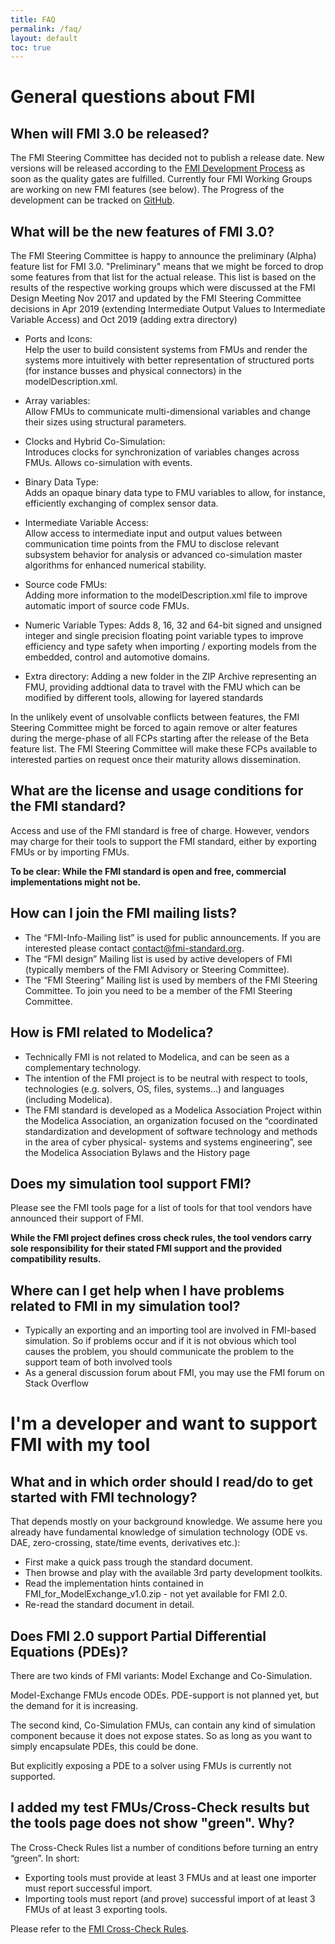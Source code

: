 ```yaml
---
title: FAQ
permalink: /faq/
layout: default
toc: true
---
```


# General questions about FMI

## When will FMI 3.0 be released?

 The FMI Steering Committee has decided not to publish a release date.
 New versions will be released according to the [FMI Development Process](https://svn.fmi-standard.org/fmi/branches/public/docs/DevProcess/FMI_DevelopmentProcess_1.0.pdf) as soon as the quality gates are fulfilled.
 Currently four FMI Working Groups are working on new FMI features (see below).
 The Progress of the development can be tracked on [GitHub](https://github.com/modelica/fmi-standard).


## What will be the new features of FMI 3.0?

The FMI Steering Committee is happy to announce the preliminary (Alpha) feature list for FMI 3.0.
"Preliminary" means that we might be forced to drop some features from that list for the actual release.
This list is based on the results of the respective working groups which were discussed at the FMI Design Meeting Nov 2017 and updated by the FMI Steering Committee decisions in Apr 2019 (extending Intermediate Output Values to Intermediate Variable Access) and Oct 2019 (adding extra directory)

- Ports and Icons:  
  Help the user to build consistent systems from FMUs and render the systems more intuitively with better representation of structured ports (for instance busses and physical connectors) in the modelDescription.xml.

- Array variables:  
  Allow FMUs to communicate multi-dimensional variables and change their sizes using structural parameters.

- Clocks and Hybrid Co-Simulation:  
  Introduces clocks for synchronization of variables changes across FMUs. Allows co-simulation with events.

- Binary Data Type:  
  Adds an opaque binary data type to FMU variables to allow, for instance, efficiently exchanging of complex sensor data.

- Intermediate Variable Access:  
  Allow access to intermediate input and output values between communication time points from the FMU to disclose relevant subsystem behavior for analysis or advanced co-simulation master algorithms for enhanced numerical stability.

- Source code FMUs:  
  Adding more information to the modelDescription.xml file to improve automatic import of source code FMUs.

- Numeric Variable Types:
Adds 8, 16, 32 and 64-bit signed and unsigned integer and single precision floating point variable types to improve efficiency and type safety when importing / exporting models from the embedded, control and automotive domains.

- Extra directory:
Adding a new folder in the ZIP Archive representing an FMU, providing addtional data to travel with the FMU which can be modified by different tools, allowing for layered standards

In the unlikely event of unsolvable conflicts between features, the FMI Steering Committee might be forced to again remove or alter features during the merge-phase of all FCPs starting after the release of the Beta feature list. The FMI Steering Committee will make these FCPs available to interested parties on request once their maturity allows dissemination.


## What are the license and usage conditions for the FMI standard?

Access and use of the FMI standard is free of charge. However, vendors may charge for their tools to support the FMI standard, either by exporting FMUs or by importing FMUs.

**To be clear: While the FMI standard is open and free, commercial implementations might not be.**


## How can I join the FMI mailing lists?

- The “FMI-Info-Mailing list” is used for public announcements.
  If you are interested please contact [contact@fmi-standard.org](contact@fmi-standard.org).
- The “FMI design” Mailing list is used by active developers of FMI (typically members of the FMI Advisory or Steering Committee).
- The “FMI Steering” Mailing list is used by members of the FMI Steering Committee. To join you need to be a member of the FMI Steering Committee.


## How is FMI related to Modelica?

- Technically FMI is not related to Modelica, and can be seen as a complementary technology.
- The intention of the FMI project is to be neutral with respect to tools, technologies (e.g. solvers, OS, files, systems…) and languages (including Modelica).
- The FMI standard is developed as a Modelica Association Project within the Modelica Association, an organization focused on the “coordinated standardization and development of software technology and methods in the area of cyber physical- systems and systems engineering”, see the Modelica Association Bylaws and the History page


## Does my simulation tool support FMI?

Please see the FMI tools page for a list of tools for that tool vendors have announced their support of FMI.

**While the FMI project defines cross check rules, the tool vendors carry sole responsibility for their stated FMI support and the provided compatibility results.**


## Where can I get help when I have problems related to FMI in my simulation tool?

- Typically an exporting and an importing tool are involved in FMI-based simulation. So if problems occur and if it is not obvious which tool causes the problem, you should communicate the problem to the support team of both involved tools
- As a general discussion forum about FMI, you may use the FMI forum on Stack Overflow


# I'm a developer and want to support FMI with my tool

## What and in which order should I read/do to get started with FMI technology?

That depends mostly on your background knowledge. We assume here you already have fundamental knowledge of simulation technology (ODE vs. DAE, zero-crossing, state/time events, derivatives etc.):

- First make a quick pass trough the standard document.
- Then browse and play with the available 3rd party development toolkits.
- Read the implementation hints contained in FMI_for_ModelExchange_v1.0.zip - not yet available for FMI 2.0.
- Re-read the standard document in detail.


## Does FMI 2.0 support Partial Differential Equations (PDEs)?

There are two kinds of FMI variants: Model Exchange and Co-Simulation.

Model-Exchange FMUs encode ODEs. PDE-support is not planned yet, but the demand for it is increasing.

The second kind, Co-Simulation FMUs, can contain any kind of simulation component because it does not expose states. So as long as you want to simply encapsulate PDEs, this could be done.

But explicitly exposing a PDE to a solver using FMUs is currently not supported.


## I added my test FMUs/Cross-Check results but the tools page does not show "green". Why?

The Cross-Check Rules list a number of conditions before turning an entry “green”. In short:

- Exporting tools must provide at least 3 FMUs and at least one importer must report successful import.
- Importing tools must report (and prove) successful import of at least 3 FMUs of at least 3 exporting tools.

Please refer to the [FMI Cross-Check Rules](https://github.com/modelica/fmi-cross-check/blob/master/FMI-CROSS-CHECK-RULES.md).
